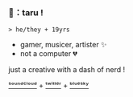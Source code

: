 ### 🍃：taru !
`> he/they + 19yrs`
- gamer, musicer, artister ✨
- not a computer 💔
  
just a creative with a dash of nerd ! 
  
[ˢᵒᵘⁿᵈᶜˡᵒᵘᵈ](https://soundcloud.com/horkwithac) + [ᵗʷⁱᵗᵗᵉʳ](https://twitter.com/taru3119) + [ᵇˡᵘᵉˢᵏʸ](https://bsky.app/profile/taru3119.bsky.social)
